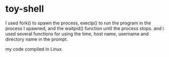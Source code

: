 # toy-shell

I used fork() to spawn the process, execlp() to run the program in the process I spawned, and the waitpid() function until the process stops. and i used several functions for using the time, host name, username and directory name in the prompt.

my code compiled in Linux
